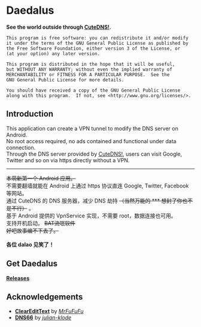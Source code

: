 Daedalus
==============

__See the world outside through [CuteDNS!](https://www.cutedns.cn).__

	This program is free software: you can redistribute it and/or modify
	it under the terms of the GNU General Public License as published by
	the Free Software Foundation, either version 3 of the License, or
	(at your option) any later version.

	This program is distributed in the hope that it will be useful,
	but WITHOUT ANY WARRANTY; without even the implied warranty of
	MERCHANTABILITY or FITNESS FOR A PARTICULAR PURPOSE.  See the
	GNU General Public License for more details.

	You should have received a copy of the GNU General Public License
	along with this program.  If not, see <http://www.gnu.org/licenses/>.

Introduction
-------------
This application can create a VPN tunnel to modify the DNS server on Android.<br>
No root access required, no ads contained and functional under data connection.<br>
Through the DNS server provided by [CuteDNS!](https://www.cutedns.cn), users can visit Google, Twitter and so on via https directly without a VPN.<br>

-----------------

~~本萌新第一个 Android 应用。~~<br>
不需要翻墙就能在 Android 上通过 https 协议直连 Google, Twitter, Facebook 等网站。<br>
通过 CuteDNS 的 DNS 服务器，减少 DNS 劫持 ~~（当然万能的 *** 想封了你也不是不行）~~ 。<br>
基于 Android 提供的 VpnService 实现，不需要 root，数据连接也可用。<br>
支持开机启动。 ~~BAT流氓软件~~ <br>
~~好吧故事编不下去了。~~ <br>
<br>
__各位 dalao 见笑了！__

Get Daedalus
-------------
__[Releases](https://github.com/iTXTech/Daedalus/releases)__

Acknowledgements
-------------
* __[ClearEditText](https://github.com/MrFuFuFu/ClearEditText)__ by *[MrFuFuFu](https://github.com/MrFuFuFu)*
* __[DNS66](https://github.com/julian-klode/dns66)__ by *[julian-klode](https://github.com/julian-klode)*